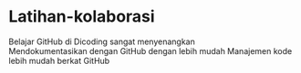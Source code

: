 # Latihan-kolaborasi
Belajar GitHub di Dicoding sangat menyenangkan<br>
Mendokumentasikan dengan GitHub dengan lebih mudah
Manajemen kode lebih mudah berkat GitHub


